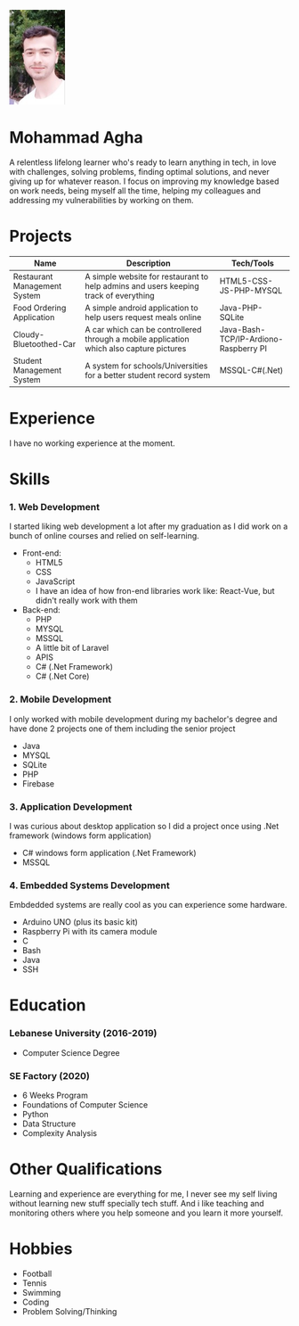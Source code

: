 ![Mohammad Agha](markdown-cv.png)
# Mohammad Agha 
A relentless lifelong learner who's ready to learn anything in tech, in love with challenges, solving problems, finding optimal solutions, and never giving up for whatever reason. I focus on improving my knowledge based on work needs, being myself all the time, helping my colleagues and addressing my vulnerabilities by working on them.

# Projects
Name | Description | Tech/Tools
------------ | ------------- | -------------
Restaurant Management System | A simple website for restaurant to help admins and users keeping track of everything | HTML5-CSS-JS-PHP-MYSQL
Food Ordering Application | A simple android application to help users request meals online | Java-PHP-SQLite
Cloudy-Bluetoothed-Car | A car which can be controllered through a mobile application which also capture pictures | Java-Bash-TCP/IP-Ardiono-Raspberry PI
Student Management System | A system for schools/Universities for a better student record system | MSSQL-C#(.Net)

# Experience
I have no working experience at the moment.

# Skills

### 1. Web Development
I started liking web development a lot after my graduation as I did work on a bunch of online courses and relied on self-learning.
* Front-end:
    * HTML5
    * CSS
    * JavaScript
    * I have an idea of how fron-end libraries work like: React-Vue, but didn't really work with them
* Back-end:
    * PHP
    * MYSQL
    * MSSQL
    * A little bit of Laravel
    * APIS
    * C# (.Net Framework)
    * C# (.Net Core)

### 2. Mobile Development
I only worked with mobile development during my bachelor's degree and have done 2 projects one of them including the senior project
* Java
* MYSQL
* SQLite
* PHP
* Firebase

### 3. Application Development
I was curious about desktop application so I did a project once using .Net framework (windows form application)
* C# windows form application (.Net Framework)
* MSSQL

### 4. Embedded Systems Development
Embdedded systems are really cool as you can experience some hardware.
* Arduino UNO (plus its basic kit)
* Raspberry Pi with its camera module
* C
* Bash
* Java
* SSH

# Education

### Lebanese University (2016-2019)
* Computer Science Degree

### SE Factory (2020)
* 6 Weeks Program
* Foundations of Computer Science
* Python
* Data Structure
* Complexity Analysis

# Other Qualifications

Learning and experience are everything for me, I never see my self living without learning new stuff specially tech stuff. And i like teaching and monitoring others where you help someone and you learn it more yourself.

# Hobbies
* Football
* Tennis
* Swimming
* Coding
* Problem Solving/Thinking